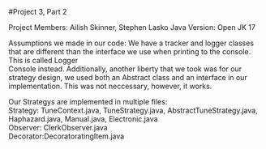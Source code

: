 #Project 3, Part 2

Project Members: Ailish Skinner, Stephen Lasko
Java Version: Open JK 17

<p>
Assumptions we made in our code: We have a tracker and logger classes that are different than the interface we use when printing to the console. This is called Logger
</br>Console instead. Additionally, another liberty that we took was for our strategy design, we used both an Abstract class and an interface in our implementation. 
This was not neccessary, however, it works. 
</p>


<p>
Our Strategys are implemented in multiple files: 
</br>
Strategy: TuneContext.java, TuneStrategy.java, AbstractTuneStrategy.java, Haphazard.java, Manual.java, Electronic.java 
</br>
Observer: ClerkObserver.java
</br>
Decorator:DecoratoratingItem.java
</p>
